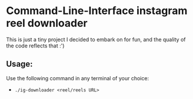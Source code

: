 # Command-Line-Interface instagram reel downloader
This is just a tiny project I decided to embark on for fun, and the quality of the code reflects that :')
## Usage:
Use the following command in any terminal of your choice:
- `./ig-downloader <reel/reels URL>`
